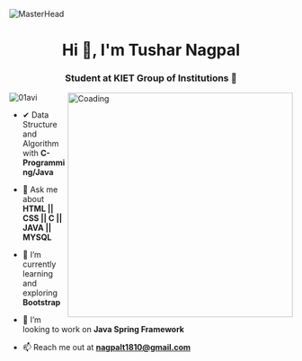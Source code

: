 ![MasterHead](https://dri.es/files/images/blog/javascript-powered-multichannel.gif)
<h1 align="center">Hi 👋, I'm Tushar Nagpal</h1>
<h3 align="center">Student at KIET Group of Institutions 🏫</h3>
<img align="right" alt="Coading" width="400" src="https://cdn.dribbble.com/users/1162077/screenshots/3848914/programmer.gif">

<p align="left"> <img src="https://komarev.com/ghpvc/?username=01avi&label=Profile%20views&color=0e75b6&style=flat" alt="01avi" /> </p>

-  ✔ Data Structure and Algorithm with **C-Programming/Java**


-  💬 Ask me about **HTML || CSS || C || JAVA || MYSQL**  


- 🌱 I’m currently learning and exploring **Bootstrap**

- 👯 I’m looking to work on **Java Spring Framework**

- 📫 Reach me out at  **nagpalt1810@gmail.com**


